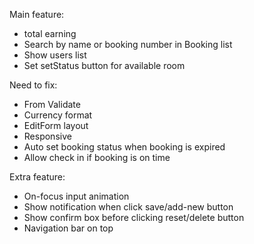 Main feature:
- total earning
- Search by name or booking number in Booking list
- Show users list
- Set setStatus button for available room


Need to fix:
- From Validate
- Currency format
- EditForm layout
- Responsive
- Auto set booking status when booking is expired
- Allow check in if booking is on time


Extra feature:
- On-focus input animation
- Show notification when click save/add-new button
- Show confirm box before clicking reset/delete button
- Navigation bar on top


